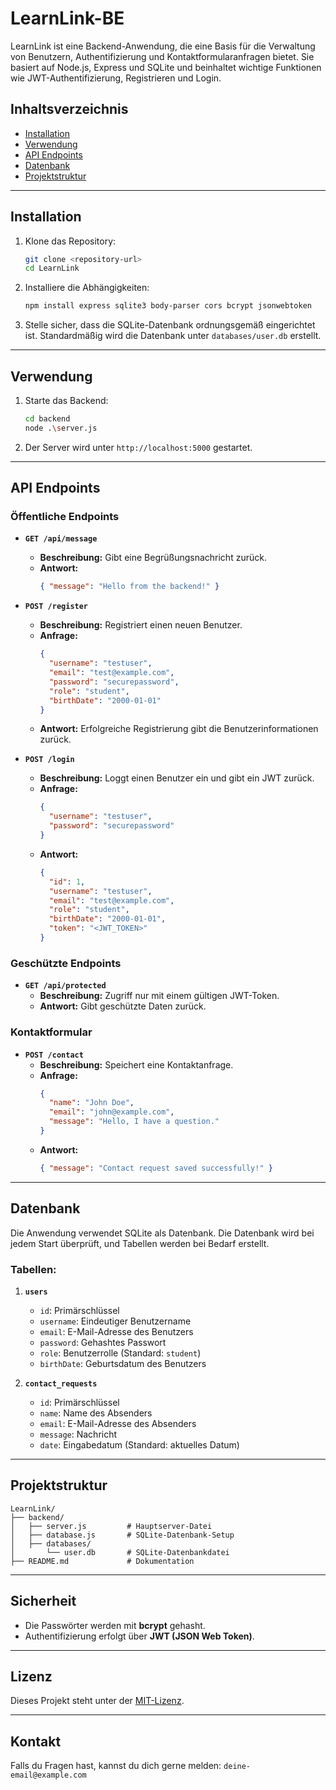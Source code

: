# LearnLink-BE

LearnLink ist eine Backend-Anwendung, die eine Basis für die Verwaltung von Benutzern, Authentifizierung und Kontaktformularanfragen bietet. Sie basiert auf Node.js, Express und SQLite und beinhaltet wichtige Funktionen wie JWT-Authentifizierung, Registrieren und Login.

## Inhaltsverzeichnis

- [Installation](#installation)
- [Verwendung](#verwendung)
- [API Endpoints](#api-endpoints)
- [Datenbank](#datenbank)
- [Projektstruktur](#projektstruktur)

---

## Installation

1. Klone das Repository:

   ```bash
   git clone <repository-url>
   cd LearnLink
   ```

2. Installiere die Abhängigkeiten:

   ```bash
   npm install express sqlite3 body-parser cors bcrypt jsonwebtoken
   ```

3. Stelle sicher, dass die SQLite-Datenbank ordnungsgemäß eingerichtet ist. Standardmäßig wird die Datenbank unter `databases/user.db` erstellt.

---

## Verwendung

1. Starte das Backend:

   ```bash
   cd backend
   node .\server.js
   ```

2. Der Server wird unter `http://localhost:5000` gestartet.

---

## API Endpoints

### Öffentliche Endpoints

- **`GET /api/message`**

  - **Beschreibung:** Gibt eine Begrüßungsnachricht zurück.
  - **Antwort:**
    ```json
    { "message": "Hello from the backend!" }
    ```

- **`POST /register`**

  - **Beschreibung:** Registriert einen neuen Benutzer.
  - **Anfrage:**
    ```json
    {
      "username": "testuser",
      "email": "test@example.com",
      "password": "securepassword",
      "role": "student",
      "birthDate": "2000-01-01"
    }
    ```
  - **Antwort:** Erfolgreiche Registrierung gibt die Benutzerinformationen zurück.

- **`POST /login`**
  - **Beschreibung:** Loggt einen Benutzer ein und gibt ein JWT zurück.
  - **Anfrage:**
    ```json
    {
      "username": "testuser",
      "password": "securepassword"
    }
    ```
  - **Antwort:**
    ```json
    {
      "id": 1,
      "username": "testuser",
      "email": "test@example.com",
      "role": "student",
      "birthDate": "2000-01-01",
      "token": "<JWT_TOKEN>"
    }
    ```

### Geschützte Endpoints

- **`GET /api/protected`**
  - **Beschreibung:** Zugriff nur mit einem gültigen JWT-Token.
  - **Antwort:** Gibt geschützte Daten zurück.

### Kontaktformular

- **`POST /contact`**
  - **Beschreibung:** Speichert eine Kontaktanfrage.
  - **Anfrage:**
    ```json
    {
      "name": "John Doe",
      "email": "john@example.com",
      "message": "Hello, I have a question."
    }
    ```
  - **Antwort:**
    ```json
    { "message": "Contact request saved successfully!" }
    ```

---

## Datenbank

Die Anwendung verwendet SQLite als Datenbank. Die Datenbank wird bei jedem Start überprüft, und Tabellen werden bei Bedarf erstellt.

### Tabellen:

1. **`users`**

   - `id`: Primärschlüssel
   - `username`: Eindeutiger Benutzername
   - `email`: E-Mail-Adresse des Benutzers
   - `password`: Gehashtes Passwort
   - `role`: Benutzerrolle (Standard: `student`)
   - `birthDate`: Geburtsdatum des Benutzers

2. **`contact_requests`**
   - `id`: Primärschlüssel
   - `name`: Name des Absenders
   - `email`: E-Mail-Adresse des Absenders
   - `message`: Nachricht
   - `date`: Eingabedatum (Standard: aktuelles Datum)

---

## Projektstruktur

```
LearnLink/
├── backend/
│   ├── server.js         # Hauptserver-Datei
│   ├── database.js       # SQLite-Datenbank-Setup
│   ├── databases/
│       └── user.db       # SQLite-Datenbankdatei
├── README.md             # Dokumentation
```

---

## Sicherheit

- Die Passwörter werden mit **bcrypt** gehasht.
- Authentifizierung erfolgt über **JWT (JSON Web Token)**.

---

## Lizenz

Dieses Projekt steht unter der [MIT-Lizenz](LICENSE).

---

## Kontakt

Falls du Fragen hast, kannst du dich gerne melden: `deine-email@example.com`
